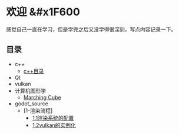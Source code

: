 # 欢迎 &#x1F600

感觉自己一直在学习，但是学完之后又没学得很深刻，写点内容记录一下。
## 目录
- c++
    - [c++目录](c++/0目录.md)
- Qt
- vulkan
- 计算机图形学
    -  [Marching Cube](ComputerGraphics/MarchingCube.md)
- godot_source
    -  [1-渲染流程]
       -  [1.1渲染系统的配置](Godot-Source/01render_create.md)
       -  [1.2vulkan的实例化](Godot-Source/02vulkan_init.md)
